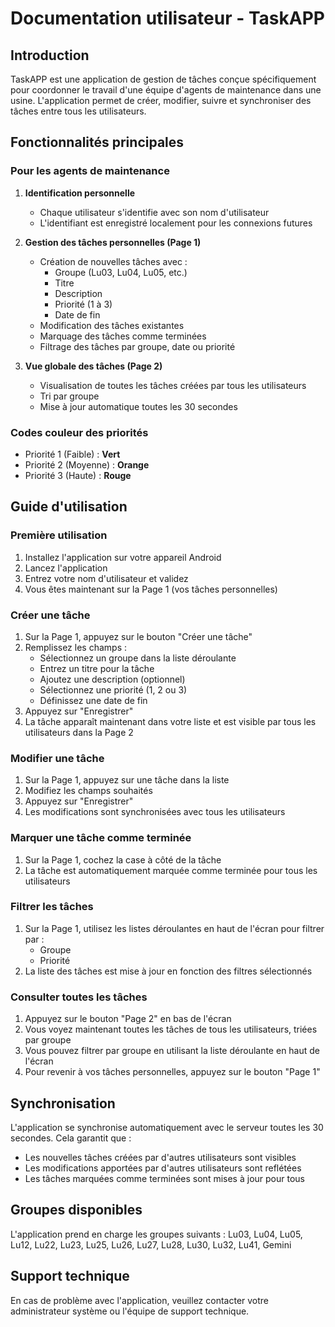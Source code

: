 # Documentation utilisateur - TaskAPP

## Introduction

TaskAPP est une application de gestion de tâches conçue spécifiquement pour coordonner le travail d'une équipe d'agents de maintenance dans une usine. L'application permet de créer, modifier, suivre et synchroniser des tâches entre tous les utilisateurs.

## Fonctionnalités principales

### Pour les agents de maintenance

1. **Identification personnelle**
   - Chaque utilisateur s'identifie avec son nom d'utilisateur
   - L'identifiant est enregistré localement pour les connexions futures

2. **Gestion des tâches personnelles (Page 1)**
   - Création de nouvelles tâches avec :
     - Groupe (Lu03, Lu04, Lu05, etc.)
     - Titre
     - Description
     - Priorité (1 à 3)
     - Date de fin
   - Modification des tâches existantes
   - Marquage des tâches comme terminées
   - Filtrage des tâches par groupe, date ou priorité

3. **Vue globale des tâches (Page 2)**
   - Visualisation de toutes les tâches créées par tous les utilisateurs
   - Tri par groupe
   - Mise à jour automatique toutes les 30 secondes

### Codes couleur des priorités

- Priorité 1 (Faible) : **Vert**
- Priorité 2 (Moyenne) : **Orange**
- Priorité 3 (Haute) : **Rouge**

## Guide d'utilisation

### Première utilisation

1. Installez l'application sur votre appareil Android
2. Lancez l'application
3. Entrez votre nom d'utilisateur et validez
4. Vous êtes maintenant sur la Page 1 (vos tâches personnelles)

### Créer une tâche

1. Sur la Page 1, appuyez sur le bouton "Créer une tâche"
2. Remplissez les champs :
   - Sélectionnez un groupe dans la liste déroulante
   - Entrez un titre pour la tâche
   - Ajoutez une description (optionnel)
   - Sélectionnez une priorité (1, 2 ou 3)
   - Définissez une date de fin
3. Appuyez sur "Enregistrer"
4. La tâche apparaît maintenant dans votre liste et est visible par tous les utilisateurs dans la Page 2

### Modifier une tâche

1. Sur la Page 1, appuyez sur une tâche dans la liste
2. Modifiez les champs souhaités
3. Appuyez sur "Enregistrer"
4. Les modifications sont synchronisées avec tous les utilisateurs

### Marquer une tâche comme terminée

1. Sur la Page 1, cochez la case à côté de la tâche
2. La tâche est automatiquement marquée comme terminée pour tous les utilisateurs

### Filtrer les tâches

1. Sur la Page 1, utilisez les listes déroulantes en haut de l'écran pour filtrer par :
   - Groupe
   - Priorité
2. La liste des tâches est mise à jour en fonction des filtres sélectionnés

### Consulter toutes les tâches

1. Appuyez sur le bouton "Page 2" en bas de l'écran
2. Vous voyez maintenant toutes les tâches de tous les utilisateurs, triées par groupe
3. Vous pouvez filtrer par groupe en utilisant la liste déroulante en haut de l'écran
4. Pour revenir à vos tâches personnelles, appuyez sur le bouton "Page 1"

## Synchronisation

L'application se synchronise automatiquement avec le serveur toutes les 30 secondes. Cela garantit que :
- Les nouvelles tâches créées par d'autres utilisateurs sont visibles
- Les modifications apportées par d'autres utilisateurs sont reflétées
- Les tâches marquées comme terminées sont mises à jour pour tous

## Groupes disponibles

L'application prend en charge les groupes suivants :
Lu03, Lu04, Lu05, Lu12, Lu22, Lu23, Lu25, Lu26, Lu27, Lu28, Lu30, Lu32, Lu41, Gemini

## Support technique

En cas de problème avec l'application, veuillez contacter votre administrateur système ou l'équipe de support technique.
